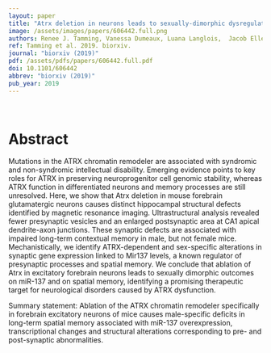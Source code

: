 ```yaml
---
layout: paper
title: "Atrx deletion in neurons leads to sexually-dimorphic dysregulation of miR-137 and spatial learning and memory deficits."
image: /assets/images/papers/606442.full.png
authors: Renee J. Tamming, Vanessa Dumeaux, Luana Langlois,  Jacob Ellegood, Lily R. Qiu, Yan Jiang, Jason P. Lerch, Nathalie G. Bérubé
ref: Tamming et al. 2019. biorxiv.
journal: "biorxiv (2019)"
pdf: /assets/pdfs/papers/606442.full.pdf
doi: 10.1101/606442
abbrev: "biorxiv (2019)"
pub_year: 2019
---
```


<br />
<div data-badge-popover="right" data-badge-type="donut" data-hide-no-mentions="true" class="altmetric-embed"></div>

# Abstract
Mutations in the ATRX chromatin remodeler are associated with syndromic and non-syndromic intellectual disability. Emerging evidence points to key roles for ATRX in preserving neuroprogenitor cell genomic stability, whereas ATRX function in differentiated neurons and memory processes are still unresolved. Here, we show that Atrx deletion in mouse forebrain glutamatergic neurons causes distinct hippocampal structural defects identified by magnetic resonance imaging. Ultrastructural analysis revealed fewer presynaptic vesicles and an enlarged postsynaptic area at CA1 apical dendrite-axon junctions. These synaptic defects are associated with impaired long-term contextual memory in male, but not female mice. Mechanistically, we identify ATRX-dependent and sex-specific alterations in synaptic gene expression linked to Mir137 levels, a known regulator of presynaptic processes and spatial memory. We conclude that ablation of Atrx in excitatory forebrain neurons leads to sexually dimorphic outcomes on miR-137 and on spatial memory, identifying a promising therapeutic target for neurological disorders caused by ATRX dysfunction.

Summary statement: Ablation of the ATRX chromatin remodeler specifically in forebrain excitatory neurons of mice causes male-specific deficits in long-term spatial memory associated with miR-137 overexpression, transcriptional changes and structural alterations corresponding to pre- and post-synaptic abnormalities.